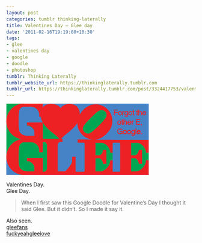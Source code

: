```yaml
---
layout: post
categories: tumblr thinking-laterally
title: Valentines Day — Glee day
date: '2011-02-16T19:19:00+10:30'
tags:
- glee
- valentines day
- google
- doodle
- photoshop
tumblr: Thinking Laterally
tumblr_website_url: https://thinkinglaterally.tumblr.com
tumblr_url: https://thinkinglaterally.tumblr.com/post/3324417753/valentines-day-glee-day-when-i-first-saw-this
---
```

 ![](/content/images/tumblr/thinking-laterally/tumblr_lgpci2y6pa1qh9he3o1_400.png)  

Valentines Day.  
Glee Day.

> When I first saw this Google Doodle for Valentine’s Day I thought it said Glee. But it didn’t. So I made it say it.

Also seen.  
[gleefans](http://gleefans.tumblr.com/post/3299242916/valentines-day-glee-day-haha)  
[fuckyeahgleelove](http://fuckyeahgleelove.tumblr.com/post/3298865593/valentines-day-glee-day-thanks-jden-wanna)

